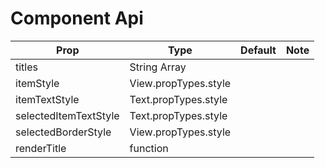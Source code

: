 # <PagerTitleIndicator /> Component Api


| Prop | Type | Default | Note |
| --- | --- | --- | --- |
| titles | String Array |  |  |
| itemStyle | View.propTypes.style |  |  |
| itemTextStyle | Text.propTypes.style |  |  |
| selectedItemTextStyle | Text.propTypes.style |  |  |
| selectedBorderStyle | View.propTypes.style |  |  |
| renderTitle | function |  |  |


